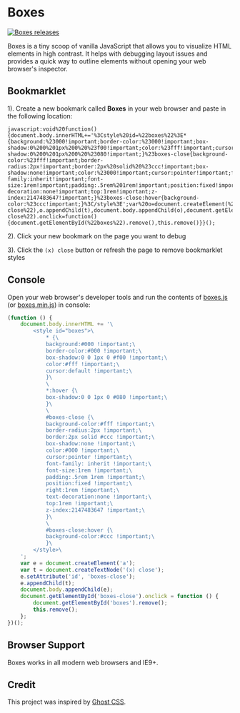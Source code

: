 # Boxes

[![Boxes releases](https://img.shields.io/github/release/markhillard/Boxes.svg)](https://github.com/markhillard/Boxes/releases)

Boxes is a tiny scoop of vanilla JavaScript that allows you to visualize HTML elements in high contrast. It helps with debugging layout issues and provides a quick way to outline elements without opening your web browser's inspector.

## Bookmarklet

1). Create a new bookmark called **Boxes** in your web browser and paste in the following location:

```
javascript:void%20function(){document.body.innerHTML+='%3Cstyle%20id=%22boxes%22%3E*{background:%23000!important;border-color:%23000!important;box-shadow:0%200%201px%200%20%23f00!important;color:%23fff!important;cursor:default!important;}*:hover{box-shadow:0%200%201px%200%20%23080!important;}%23boxes-close{background-color:%23fff!important;border-radius:2px!important;border:2px%20solid%20%23ccc!important;box-shadow:none!important;color:%23000!important;cursor:pointer!important;font-family:inherit!important;font-size:1rem!important;padding:.5rem%201rem!important;position:fixed!important;right:1rem!important;text-decoration:none!important;top:1rem!important;z-index:2147483647!important;}%23boxes-close:hover{background-color:%23ccc!important;}%3C/style%3E';var%20o=document.createElement(%22a%22),t=document.createTextNode(%22(x)%20close%22);o.setAttribute(%22id%22,%22boxes-close%22),o.appendChild(t),document.body.appendChild(o),document.getElementById(%22boxes-close%22).onclick=function(){document.getElementById(%22boxes%22).remove(),this.remove()}}();
```

2). Click your new bookmark on the page you want to debug

3). Click the `(x) close` button or refresh the page to remove bookmarklet styles

## Console

Open your web browser's developer tools and run the contents of [boxes.js](boxes.js) (or [boxes.min.js](boxes.min.js)) in console:

```js
(function () {
    document.body.innerHTML += '\
        <style id="boxes">\
            * {\
            background:#000 !important;\
            border-color:#000 !important;\
            box-shadow:0 0 1px 0 #f00 !important;\
            color:#fff !important;\
            cursor:default !important;\
            }\
            \
            *:hover {\
            box-shadow:0 0 1px 0 #080 !important;\
            }\
            \
            #boxes-close {\
            background-color:#fff !important;\
            border-radius:2px !important;\
            border:2px solid #ccc !important;\
            box-shadow:none !important;\
            color:#000 !important;\
            cursor:pointer !important;\
            font-family: inherit !important;\
            font-size:1rem !important;\
            padding:.5rem 1rem !important;\
            position:fixed !important;\
            right:1rem !important;\
            text-decoration:none !important;\
            top:1rem !important;\
            z-index:2147483647 !important;\
            }\
            \
            #boxes-close:hover {\
            background-color:#ccc !important;\
            }\
        </style>\
    ';
    var e = document.createElement('a');
    var t = document.createTextNode('(x) close');
    e.setAttribute('id', 'boxes-close');
    e.appendChild(t);
    document.body.appendChild(e);
    document.getElementById('boxes-close').onclick = function () {
        document.getElementById('boxes').remove();
        this.remove();
    };
})();
```

## Browser Support

Boxes works in all modern web browsers and IE9+.

## Credit

This project was inspired by [Ghost CSS](https://gist.github.com/wernull/e9456b7aba5a3f9f91a6).
